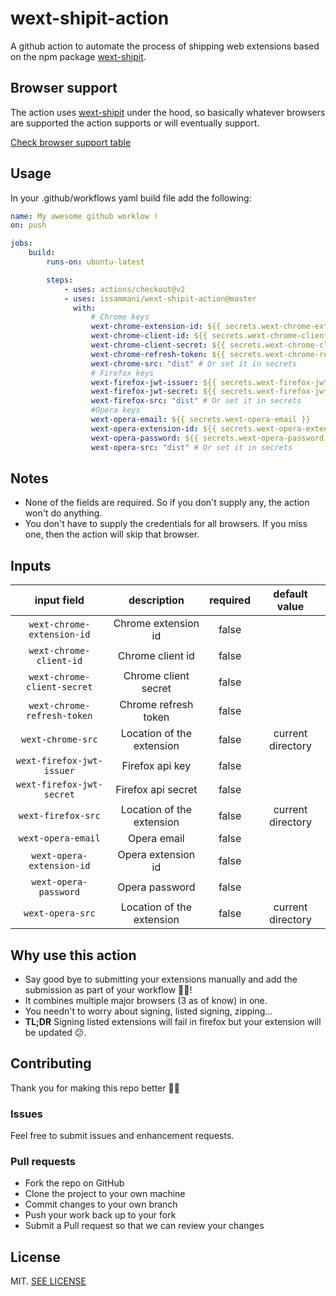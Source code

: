 # wext-shipit-action

A github action to automate the process of shipping web extensions based on the npm package [wext-shipit](https://github.com/LinusU/wext-shipit).

## Browser support

The action uses [wext-shipit](https://github.com/LinusU/wext-shipit) under the hood, so basically whatever browsers are supported the action supports or will eventually support.

[Check browser support table](https://github.com/LinusU/wext-shipit#implemented-browsers)

## Usage

In your .github/workflows yaml build file add the following:

```yml
name: My awesome github worklow !
on: push

jobs:
    build:
        runs-on: ubuntu-latest

        steps:
            - uses: actions/checkout@v2
            - uses: issammani/wext-shipit-action@master
              with:
                  # Chrome keys
                  wext-chrome-extension-id: ${{ secrets.wext-chrome-extension-id}}
                  wext-chrome-client-id: ${{ secrets.wext-chrome-client-id }}
                  wext-chrome-client-secret: ${{ secrets.wext-chrome-client-secret }}
                  wext-chrome-refresh-token: ${{ secrets.wext-chrome-refresh-token }}
                  wext-chrome-src: "dist" # Or set it in secrets
                  # Firefox keys
                  wext-firefox-jwt-issuer: ${{ secrets.wext-firefox-jwt-issuer }}
                  wext-firefox-jwt-secret: ${{ secrets.wext-firefox-jwt-secret }}
                  wext-firefox-src: "dist" # Or set it in secrets
                  #Opera keys
                  wext-opera-email: ${{ secrets.wext-opera-email }}
                  wext-opera-extension-id: ${{ secrets.wext-opera-extension-id }}
                  wext-opera-password: ${{ secrets.wext-opera-password }}
                  wext-opera-src: "dist" # Or set it in secrets
```

## Notes

-   None of the fields are required. So if you don't supply any, the action won't do anything.
-   You don't have to supply the credentials for all browsers. If you miss one, then the action will skip that browser.

## Inputs

|       **input field**       |      **description**      | **required** | **default value** |
| :-------------------------: | :-----------------------: | :----------: | :---------------: |
| `wext-chrome-extension-id`  |    Chrome extension id    |    false     |
|   `wext-chrome-client-id`   |     Chrome client id      |    false     |
| `wext-chrome-client-secret` |   Chrome client secret    |    false     |
| `wext-chrome-refresh-token` |   Chrome refresh token    |    false     |
|      `wext-chrome-src`      | Location of the extension |    false     | current directory |
|  `wext-firefox-jwt-issuer`  |      Firefox api key      |    false     |
|  `wext-firefox-jwt-secret`  |    Firefox api secret     |    false     |
|     `wext-firefox-src`      | Location of the extension |    false     | current directory |
|     `wext-opera-email`      |        Opera email        |    false     |
|  `wext-opera-extension-id`  |    Opera extension id     |    false     |
|    `wext-opera-password`    |      Opera password       |    false     |
|      `wext-opera-src`       | Location of the extension |    false     | current directory |

## Why use this action

-   Say good bye to submitting your extensions manually and add the submission as part of your workflow 🎈🎉!
-   It combines multiple major browsers (3 as of know) in one.
-   You needn't to worry about signing, listed signing, zipping...
-   **TL;DR** Signing listed extensions will fail in firefox but your extension will be updated 😕.

## Contributing

Thank you for making this repo better 💖💖

### Issues

Feel free to submit issues and enhancement requests.

### Pull requests

-   Fork the repo on GitHub
-   Clone the project to your own machine
-   Commit changes to your own branch
-   Push your work back up to your fork
-   Submit a Pull request so that we can review your changes

## License

MIT. [SEE LICENSE](/LICENSE)
